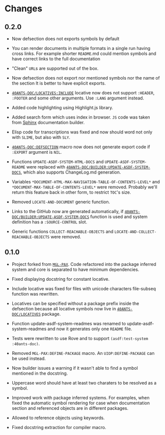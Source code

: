 <a id="x-2840ANTS-DOC-2FCHANGELOG-3A-40CHANGELOG-2040ANTS-DOC-2FLOCATIVES-3ASECTION-29"></a>

# Changes

<a id="x-2840ANTS-DOC-2FCHANGELOG-3A-3A-7C0-2E2-2E0-7C-2040ANTS-DOC-2FLOCATIVES-3ASECTION-29"></a>

## 0.2.0

* Now defsection does not exports symbols by default

* You can render documents in multiple formats in a single run having cross links.
  For example shorter `README`.md could mention symbols and have correct
  links to the full documentation

* "Clean" `URL`s are supported out of the box.

* Now defsection does not export nor mentioned symbols nor the name of the section
  It is better to have explicit exports.

* [`40ANTS-DOC/LOCATIVES:INCLUDE`](#x-2840ANTS-DOC-2FLOCATIVES-3AINCLUDE-20-2840ANTS-DOC-2FLOCATIVES-3ALOCATIVE-29-29) locative now does not support `:HEADER`, `:FOOTER` and some other arguments. Use `:LANG` argument instead.

* Added code highlighting using Highlight.js library.

* Added search form which uses index in browser. `JS` code was taken from
  [Sphinx](https://www.sphinx-doc.org/) documentation builder.

* Elisp code for transcriptions was fixed and now should word not
  only with `SLIME`, but also with `SLY`.

* [`40ANTS-DOC:DEFSECTION`](#x-2840ANTS-DOC-3ADEFSECTION-20-2840ANTS-DOC-2FLOCATIVES-3AMACRO-29-29) macro now does not generate export code
  if `:EXPORT` argument is `NIL`.

* Functions `UPDATE-ASDF-SYSTEM-HTML-DOCS` and `UPDATE-ASDF-SYSTEM-README`
  were replaced with [`40ANTS-DOC/BUILDER:UPDATE-ASDF-SYSTEM-DOCS`](#x-2840ANTS-DOC-2FBUILDER-3AUPDATE-ASDF-SYSTEM-DOCS-20FUNCTION-29), which also supports
  ChangeLog.md generation.

* Variables `*DOCUMENT-HTML-MAX-NAVIGATION-TABLE-OF-CONTENTS-LEVEL*` and
  `*DOCUMENT-MAX-TABLE-OF-CONTENTS-LEVEL*` were removed. Probably we'll return this
  feature back in other form, to restrict `TOC`'s size.

* Removed `LOCATE-AND-DOCUMENT` generic function.

* Links to the GitHub now are generated automatically,
  if [`40ANTS-DOC/BUILDER:UPDATE-ASDF-SYSTEM-DOCS`](#x-2840ANTS-DOC-2FBUILDER-3AUPDATE-ASDF-SYSTEM-DOCS-20FUNCTION-29) function is used
  and system definition has a `:SOURCE-CONTROL` slot.

* Generic functions `COLLECT-REACHABLE-OBJECTS` and `LOCATE-AND-COLLECT-REACHABLE-OBJECTS`
  were removed.

<a id="x-2840ANTS-DOC-2FCHANGELOG-3A-3A-7C0-2E1-2E0-7C-2040ANTS-DOC-2FLOCATIVES-3ASECTION-29"></a>

## 0.1.0

* Project forked from [`MGL-PAX`](https://github.com/melisgl/mgl-pax).
  Code refactored into the package inferred system and core is separated
  to have minimum dependencies.

* Fixed displaying docstring for constant locative.

* Include locative was fixed for files with unicode characters
  file-subseq function was rewritten.

* Locatives can be specified without a package prefix inside the defsection
  because all locative symbols now live in [`40ANTS-DOC/LOCATIVES`](#x-28-23A-28-2820-29-20BASE-CHAR-20-2E-20-2240ANTS-DOC-2FLOCATIVES-22-29-20PACKAGE-29) package.

* Function update-asdf-system-readmes was renamed to update-asdf-system-readmes and now
  it generates only one `README` file.

* Tests were rewritten to use Rove and to support `(asdf:test-system :40ants-doc)`.

* Removed `MGL-PAX:DEFINE-PACKAGE` macro. An `UIOP:DEFINE-PACKAGE` can be used instead.

* Now builder issues a warning if it wasn't able to find a symbol mentioned in the docstring.

* Uppercase word should have at least two charaters to be resolved as a symbol.

* Improved work with package inferred systems. For examples, when fixed the
  automatic symbol rendering for case when documentation section and
  referenced objects are in different packages.

* Allowed to reference objects using keywords.

* Fixed docstring extraction for compiler macro.

